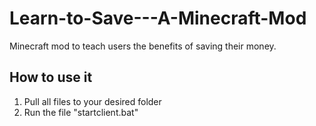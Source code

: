 # Learn-to-Save---A-Minecraft-Mod
Minecraft mod to teach users the benefits of saving their money.
## How to use it
1. Pull all files to your desired folder
2. Run the file "startclient.bat"
